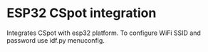 # ESP32 CSpot integration

Integrates CSpot with esp32 platform. To configure WiFi SSID and password use idf.py menuconfig.